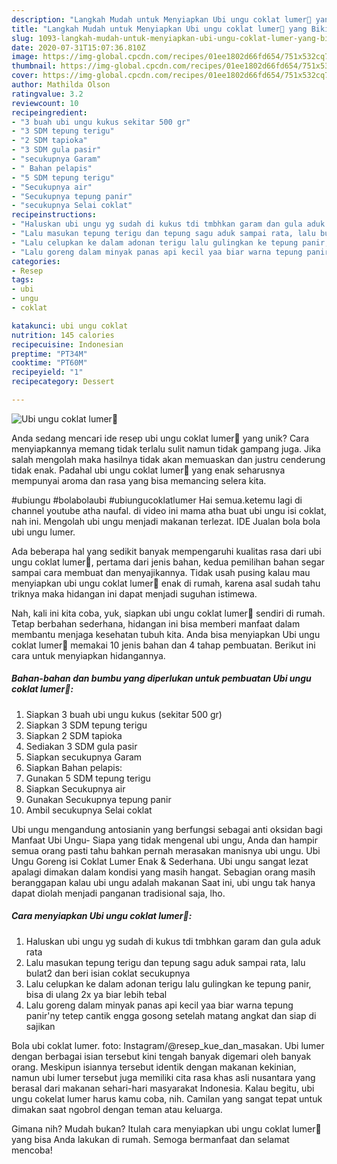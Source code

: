 ```yaml
---
description: "Langkah Mudah untuk Menyiapkan Ubi ungu coklat lumer🤤 yang Bikin Ngiler"
title: "Langkah Mudah untuk Menyiapkan Ubi ungu coklat lumer🤤 yang Bikin Ngiler"
slug: 1093-langkah-mudah-untuk-menyiapkan-ubi-ungu-coklat-lumer-yang-bikin-ngiler
date: 2020-07-31T15:07:36.810Z
image: https://img-global.cpcdn.com/recipes/01ee1802d66fd654/751x532cq70/ubi-ungu-coklat-lumer🤤-foto-resep-utama.jpg
thumbnail: https://img-global.cpcdn.com/recipes/01ee1802d66fd654/751x532cq70/ubi-ungu-coklat-lumer🤤-foto-resep-utama.jpg
cover: https://img-global.cpcdn.com/recipes/01ee1802d66fd654/751x532cq70/ubi-ungu-coklat-lumer🤤-foto-resep-utama.jpg
author: Mathilda Olson
ratingvalue: 3.2
reviewcount: 10
recipeingredient:
- "3 buah ubi ungu kukus sekitar 500 gr"
- "3 SDM tepung terigu"
- "2 SDM tapioka"
- "3 SDM gula pasir"
- "secukupnya Garam"
- " Bahan pelapis"
- "5 SDM tepung terigu"
- "Secukupnya air"
- "Secukupnya tepung panir"
- "secukupnya Selai coklat"
recipeinstructions:
- "Haluskan ubi ungu yg sudah di kukus tdi tmbhkan garam dan gula aduk rata"
- "Lalu masukan tepung terigu dan tepung sagu aduk sampai rata, lalu bulat2 dan beri isian coklat secukupnya"
- "Lalu celupkan ke dalam adonan terigu lalu gulingkan ke tepung panir, bisa di ulang 2x ya biar lebih tebal"
- "Lalu goreng dalam minyak panas api kecil yaa biar warna tepung panir&#39;ny tetep cantik engga gosong setelah matang angkat dan siap di sajikan"
categories:
- Resep
tags:
- ubi
- ungu
- coklat

katakunci: ubi ungu coklat 
nutrition: 145 calories
recipecuisine: Indonesian
preptime: "PT34M"
cooktime: "PT60M"
recipeyield: "1"
recipecategory: Dessert

---
```



![Ubi ungu coklat lumer🤤](https://img-global.cpcdn.com/recipes/01ee1802d66fd654/751x532cq70/ubi-ungu-coklat-lumer🤤-foto-resep-utama.jpg)

Anda sedang mencari ide resep ubi ungu coklat lumer🤤 yang unik? Cara menyiapkannya memang tidak terlalu sulit namun tidak gampang juga. Jika salah mengolah maka hasilnya tidak akan memuaskan dan justru cenderung tidak enak. Padahal ubi ungu coklat lumer🤤 yang enak seharusnya mempunyai aroma dan rasa yang bisa memancing selera kita.

#ubiungu #bolabolaubi #ubiungucoklatlumer Hai semua.ketemu lagi di channel youtube atha naufal. di video ini mama atha buat ubi ungu isi coklat, nah ini. Mengolah ubi ungu menjadi makanan terlezat. IDE Jualan bola bola ubi ungu lumer.

Ada beberapa hal yang sedikit banyak mempengaruhi kualitas rasa dari ubi ungu coklat lumer🤤, pertama dari jenis bahan, kedua pemilihan bahan segar sampai cara membuat dan menyajikannya. Tidak usah pusing kalau mau menyiapkan ubi ungu coklat lumer🤤 enak di rumah, karena asal sudah tahu triknya maka hidangan ini dapat menjadi suguhan istimewa.


Nah, kali ini kita coba, yuk, siapkan ubi ungu coklat lumer🤤 sendiri di rumah. Tetap berbahan sederhana, hidangan ini bisa memberi manfaat dalam membantu menjaga kesehatan tubuh kita. Anda bisa menyiapkan Ubi ungu coklat lumer🤤 memakai 10 jenis bahan dan 4 tahap pembuatan. Berikut ini cara untuk menyiapkan hidangannya.

<!--inarticleads1-->

##### Bahan-bahan dan bumbu yang diperlukan untuk pembuatan Ubi ungu coklat lumer🤤:

1. Siapkan 3 buah ubi ungu kukus (sekitar 500 gr)
1. Siapkan 3 SDM tepung terigu
1. Siapkan 2 SDM tapioka
1. Sediakan 3 SDM gula pasir
1. Siapkan secukupnya Garam
1. Siapkan  Bahan pelapis:
1. Gunakan 5 SDM tepung terigu
1. Siapkan Secukupnya air
1. Gunakan Secukupnya tepung panir
1. Ambil secukupnya Selai coklat


Ubi ungu mengandung antosianin yang berfungsi sebagai anti oksidan bagi Manfaat Ubi Ungu- Siapa yang tidak mengenal ubi ungu, Anda dan hampir semua orang pasti tahu bahkan pernah merasakan manisnya ubi ungu. Ubi Ungu Goreng isi Coklat Lumer Enak &amp; Sederhana. Ubi ungu sangat lezat apalagi dimakan dalam kondisi yang masih hangat. Sebagian orang masih beranggapan kalau ubi ungu adalah makanan Saat ini, ubi ungu tak hanya dapat diolah menjadi panganan tradisional saja, lho. 

<!--inarticleads2-->

##### Cara menyiapkan Ubi ungu coklat lumer🤤:

1. Haluskan ubi ungu yg sudah di kukus tdi tmbhkan garam dan gula aduk rata
1. Lalu masukan tepung terigu dan tepung sagu aduk sampai rata, lalu bulat2 dan beri isian coklat secukupnya
1. Lalu celupkan ke dalam adonan terigu lalu gulingkan ke tepung panir, bisa di ulang 2x ya biar lebih tebal
1. Lalu goreng dalam minyak panas api kecil yaa biar warna tepung panir&#39;ny tetep cantik engga gosong setelah matang angkat dan siap di sajikan


Bola ubi coklat lumer. foto: Instagram/@resep_kue_dan_masakan. Ubi lumer dengan berbagai isian tersebut kini tengah banyak digemari oleh banyak orang. Meskipun isiannya tersebut identik dengan makanan kekinian, namun ubi lumer tersebut juga memiliki cita rasa khas asli nusantara yang berasal dari makanan sehari-hari masyarakat Indonesia. Kalau begitu, ubi ungu cokelat lumer harus kamu coba, nih. Camilan yang sangat tepat untuk dimakan saat ngobrol dengan teman atau keluarga. 

Gimana nih? Mudah bukan? Itulah cara menyiapkan ubi ungu coklat lumer🤤 yang bisa Anda lakukan di rumah. Semoga bermanfaat dan selamat mencoba!
